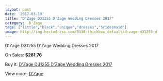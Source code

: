 ```yaml
---
layout: post
date: '2017-03-19'
title: "D'Zage D31255 D'Zage Wedding Dresses 2017"
category:  D'Zage
tags: ["little","black","unique","dresses","bridesmaid"]
image: http://img.hectodress.com/5138-thickbox_default/d-zage-d31255-d-zage-wedding-dresses-2013.jpg
---
```

D'Zage D31255 D'Zage Wedding Dresses 2017

On Sales: **$281.76**
<a href="https://www.hectodress.com/-d-zage/2596-d-zage-d31255-d-zage-wedding-dresses-2013.html"><amp-img layout="responsive" width="600" height="600" src="//img.hectodress.com/5138-thickbox_default/d-zage-d31255-d-zage-wedding-dresses-2013.jpg" alt="D'Zage D31255 D'Zage Wedding Dresses 2017 0" /></a>
<a href="https://www.hectodress.com/-d-zage/2596-d-zage-d31255-d-zage-wedding-dresses-2013.html"><amp-img layout="responsive" width="600" height="600" src="//img.hectodress.com/5139-thickbox_default/d-zage-d31255-d-zage-wedding-dresses-2013.jpg" alt="D'Zage D31255 D'Zage Wedding Dresses 2017 1" /></a>

Buy it: [D'Zage D31255 D'Zage Wedding Dresses 2017](https://www.hectodress.com/-d-zage/2596-d-zage-d31255-d-zage-wedding-dresses-2013.html "D'Zage D31255 D'Zage Wedding Dresses 2017")

View more: [ D'Zage](https://www.hectodress.com/44--d-zage " D'Zage")